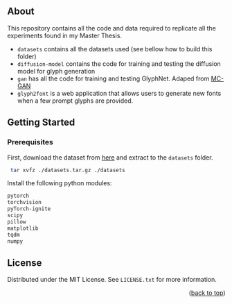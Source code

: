 <a name="readme-top"></a>

<!-- ABOUT -->
## About

This repository contains all the code and data required to replicate all the experiments found in my Master Thesis.
* `datasets` contains all the datasets used (see bellow how to build this folder)
* `diffusion-model` contains the code for training and testing the diffusion model for glyph generation
* `gan` has all the code for training and testing GlyphNet. Adaped from [MC-GAN](https://github.com/zhourunlong/mc-gan)
* `glyph2font` is a web application that allows users to generate new fonts when a few prompt glyphs are provided.


<!-- GETTING STARTED -->
## Getting Started

### Prerequisites
First, download the dataset from [here](https://drive.google.com/file/d/1cFDayTF2Gwh98AU_CYRcEc4oJ9surDUP/view?usp=sharing) and extract to the `datasets` folder.
```sh
 tar xvfz ./datasets.tar.gz ./datasets
```

Install the following python modules:
```sh
pytorch
torchvision
pyTorch-ignite
scipy
pillow
matplotlib
tqdm
numpy
```



<!-- LICENSE -->
## License

Distributed under the MIT License. See `LICENSE.txt` for more information.

<p align="right">(<a href="#readme-top">back to top</a>)</p>
